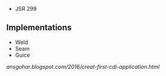 
* JSR 299

## Implementations
* Weld
* Seam
* Guice



_ansgohar.blogspot.com/2016/creat-first-cdi-application.html_

